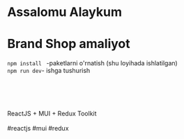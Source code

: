 # Assalomu Alaykum

# Brand Shop amaliyot

``npm install `` -paketlarni o'rnatish (shu loyihada ishlatilgan)<br>
``npm run dev``- ishga tushurish 

<br><br><br><br>
ReactJS + MUI + Redux Toolkit <br><br>
#reactjs #mui #redux
